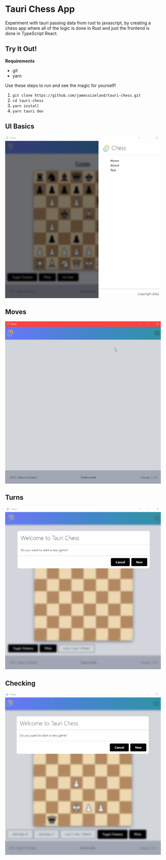 # Tauri Chess App

Experiment with tauri passing data from rust to javascript, by creating a chess app where all of the logic is done in Rust and just the frontend is done in TypeScript React.

## Try It Out!

**Requirements**

- git
- yarn

Use these steps to run and see the magic for yourself!

1. `git clone https://github.com/jamessizeland/tauri-chess.git`
1. `cd tauri-chess`
1. `yarn install`
1. `yarn tauri dev`

## UI Basics

![Chess UI](./img/move_logic2.gif)

## Moves

![Chess Moves](./img/take_logic.gif)

## Turns

![Chess Turns](./img/turns_logic.gif)

## Checking

![Check and Mate](./img/check_mate_logic.gif)
